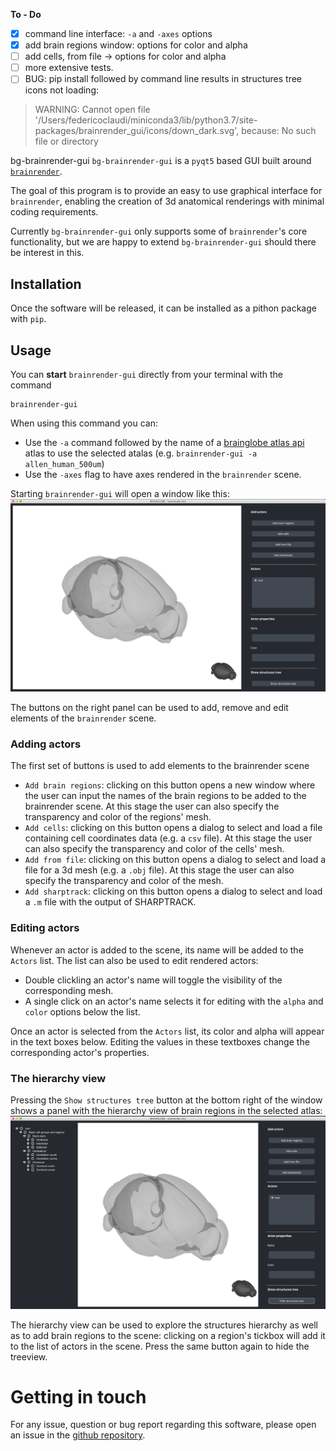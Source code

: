 **To - Do**
- [x] command line interface: `-a` and `-axes` options
- [x] add brain regions window: options for color and alpha 
- [ ] add cells, from file -> options for color and alpha
- [ ] more extensive tests.
- [ ] BUG: pip install followed by command line results in structures tree icons not loading:
> WARNING: Cannot open file '/Users/federicoclaudi/miniconda3/lib/python3.7/site-packages/brainrender_gui/icons/down_dark.svg', because: No such file or directory

 bg-brainrender-gui
`bg-brainrender-gui` is a `pyqt5` based GUI built around [`brainrender`](https://github.com/BrancoLab/BrainRender).

The goal of this program is to provide an easy to use graphical interface for `brainrender`, enabling the creation of 3d anatomical renderings with minimal coding requirements. 

Currently `bg-brainrender-gui` only supports some of `brainrender`'s core functionality, but we are happy to extend `bg-brainrender-gui` should there be interest in this. 

## Installation
Once the software will be released, it can be installed as a pithon package with `pip`.


## Usage
You can **start** `brainrender-gui` directly from your terminal with the command 
```
brainrender-gui
```

When using this command you can:
* Use the `-a` command followed by the name of a [brainglobe atlas api](https://github.com/brainglobe/bg-atlasapi) atlas to use the selected atalas (e.g. `brainrender-gui -a allen_human_500um`)
* Use the `-axes` flag to have axes rendered in the `brainrender` scene.


Starting `brainrender-gui` will open a window like this: 
![](screenshots/app.png)

The buttons on the right panel can be used to add, remove and edit elements of the `brainrender` scene.

### Adding actors
The first set of buttons is used to add elements to the brainrender scene
* `Add brain regions`: clicking on this button opens a new window where the user can input the names of the brain regions to be added to the brainrender scene. At this stage the user can also specify the transparency and color of the regions' mesh.
* `Add cells`: clicking on this button opens a dialog to select and load a file containing cell coordinates data (e.g. a `csv` file). At this stage the user can also specify the transparency and color of the cells' mesh.
* `Add from file`: clicking on this button opens a dialog to select and load a file for a 3d mesh (e.g. a `.obj` file). At this stage the user can also specify the transparency and color of the mesh.
* `Add sharptrack`: clicking on this button opens a dialog to select and load a `.m` file with the output of SHARPTRACK.

### Editing actors
Whenever an actor is added to the scene, its name will be added to the `Actors` list. The list can also be used to edit rendered actors:
* Double clickling an actor's name will toggle the visibility of the corresponding mesh. 
* A single click on an actor's name selects it for editing with the `alpha` and `color` options below the list. 

Once an actor is selected from the `Actors` list, its color and alpha will appear in the text boxes below. Editing the values in these textboxes change the corresponding actor's properties. 

### The hierarchy view
Pressing the `Show structures tree` button at the bottom right of the window shows a panel with the hierarchy view of brain regions in the selected atlas:
![](screenshots/app2.png)

The hierarchy view can be used to explore the structures hierarchy as well as to add brain regions to the scene: clicking on a region's tickbox will add it to the list of actors in the scene. 
Press the same button again to hide the treeview.

# Getting in touch
For any issue, question or bug report regarding this software, please open an issue in the [github repository](https://github.com/brainglobe/bg-brainrender-gui).